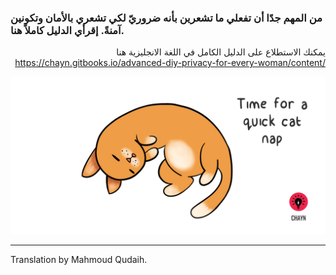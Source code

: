 ### من المهم جدًا أن تفعلي ما تشعرين بأنه ضروريّ لكي تشعري بالأمان وتكونين آمنةً. إقرأي الدليل كاملاً هنا.

<div align="right">

يمكنك الاستطلاع على الدليل الكامل في اللغة الانجليزية هنا
[https://chayn.gitbooks.io/advanced-diy-privacy-for-every-woman/content/ ](https://www.gitbook.com/book/chayn/basic-diy-online-privacy/edit#)  

</div>

![](assets/Cat-nap--medium.gif)

---

Translation by Mahmoud Qudaih.

